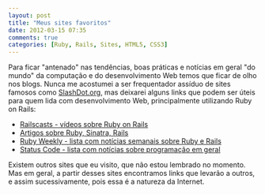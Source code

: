 ```yaml
---
layout: post
title: "Meus sites favoritos"
date: 2012-03-15 07:35
comments: true
categories: [Ruby, Rails, Sites, HTML5, CSS3]
---
```


Para ficar "antenado" nas tendências, boas práticas e notícias em geral "do mundo" da computação e do desenvolvimento
Web temos que ficar de olho nos blogs. Nunca me acostumei a ser frequentador assíduo de sites famosos como [SlashDot.org](http://slashdot.org/),
mas deixarei alguns links que podem ser úteis para quem lida com desenvolvimento Web, principalmente utilizando Ruby on Rails:


* [Railscasts - vídeos sobre Ruby on Rails](http://railscasts.com/)
* [Artigos sobre Ruby, Sinatra, Rails](http://rubysource.com/)
* [Ruby Weekly - lista com notícias semanais sobre Ruby e Rails](http://rubyweekly.com/) 
* [Status Code - lista com notícias sobre programação em geral](http://statuscode.org/)


Existem outros sites que eu visito, que não estou lembrado no momento. Mas em geral, a partir desses sites encontramos links que levarão a outros,
e assim sucessivamente, pois essa é a natureza da Internet.



